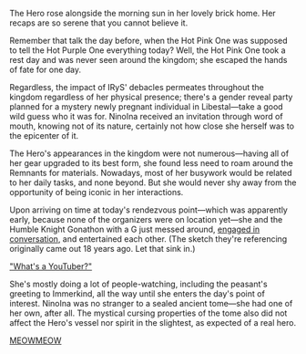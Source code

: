 <!-- title: NinoIna -->
<!-- status: Alive -->

The Hero rose alongside the morning sun in her lovely brick home. Her recaps are so serene that you cannot believe it.

Remember that talk the day before, when the Hot Pink One was supposed to tell the Hot Purple One everything today? Well, the Hot Pink One took a rest day and was never seen around the kingdom; she escaped the hands of fate for one day.

Regardless, the impact of IRyS' debacles permeates throughout the kingdom regardless of her physical presence; there's a gender reveal party planned for a mystery newly pregnant individual in Libestal—take a good wild guess who it was for. NinoIna received an invitation through word of mouth, knowing not of its nature, certainly not how close she herself was to the epicenter of it.

The Hero's appearances in the kingdom were not numerous—having all of her gear upgraded to its best form, she found less need to roam around the Remnants for materials. Nowadays, most of her busywork would be related to her daily tasks, and none beyond. But she would never shy away from the opportunity of being iconic in her interactions.

Upon arriving on time at today's rendezvous point—which was apparently early, because none of the organizers were on location yet—she and the Humble Knight Gonathon with a G just messed around, [engaged in conversation](https://youtu.be/EkwigIYpcdI?t=895s), and entertained each other. (The sketch they're referencing originally came out 18 years ago. Let that sink in.)

["What's a YouTuber?"](#embed:https://youtu.be/EkwigIYpcdI?t=1382s)

She's mostly doing a lot of people-watching, including the peasant's greeting to Immerkind, all the way until she enters the day's point of interest. NinoIna was no stranger to a sealed ancient tome—she had one of her own, after all. The mystical cursing properties of the tome also did not affect the Hero's vessel nor spirit in the slightest, as expected of a real hero.

[MEOWMEOW](#embed:https://youtu.be/EkwigIYpcdI?t=4685s)